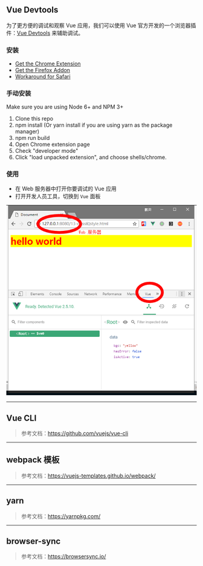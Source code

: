 ## Vue Devtools

为了更方便的调试和观察 Vue 应用，我们可以使用 Vue 官方开发的一个浏览器插件：[Vue Devtools](https://github.com/vuejs/vue-devtools) 来辅助调试。

### 安装

- [Get the Chrome Extension](https://chrome.google.com/webstore/detail/vuejs-devtools/nhdogjmejiglipccpnnnanhbledajbpd)
- [Get the Firefox Addon](https://addons.mozilla.org/en-US/firefox/addon/vue-js-devtools/)
- [Workaround for Safari](https://github.com/vuejs/vue-devtools/blob/master/docs/workaround-for-safari.md)

### 手动安装

Make sure you are using Node 6+ and NPM 3+

1. Clone this repo
2. npm install (Or yarn install if you are using yarn as the package manager)
3. npm run build
4. Open Chrome extension page
5. Check "developer mode"
6. Click "load unpacked extension", and choose shells/chrome.


### 使用

- 在 Web 服务器中打开你要调试的 Vue 应用
- 打开开发人员工具，切换到 `Vue` 面板

![](dev-and-debug/dev-and-debug0.png)

---

## Vue CLI

> 参考文档：https://github.com/vuejs/vue-cli

---

## webpack 模板

> 参考文档：https://vuejs-templates.github.io/webpack/

---

## yarn

> 参考文档：https://yarnpkg.com/

---

## browser-sync

> 参考文档：https://browsersync.io/
